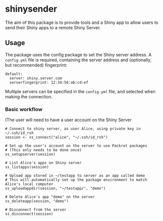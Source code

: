 # shinysender

<!-- badges: start -->

<!-- badges: end -->

The aim of this package is to provide tools and a Shiny app to allow users to send their Shiny apps to a remote Shiny Server.

## Usage

The package uses the config package to set the Shiny server address. A `config.yml` file is required, containing the server address and (optionally, but recommended) fingerprint:

```{r}
default:
  server: shiny.server.com
  serverfingerprint: 12:34:56:ab:cd:ef

```

Multiple servers can be specified in the `config.yml` file, and selected when making the connection.

### Basic workflow

(The user will need to have a user account on the Shiny Server

```{r}
# Connect to shiny server, as user Alice, using private key in ~/.ssh/id_rsh
session <- ss_connect("alice", "~/.ssh/id_rsh")

# Set up the user's account on the server to use Packrat packages
# (This only needs to be done once)
ss_setupserver(session)

# List Alice's apps on Shiny server
ss_listapps(session)

# Upload app stored in ~/testapp to server as an app called demo
# This will automatically set up the package environment to match Alice's local computer
ss_uploadappdir(session, "~/testapp/", "demo")

# Delete Alice's app "demo" on the server
ss_deleteapp(session, "demo")

# Disconnect from the server
ss_disconnect(session)
```
